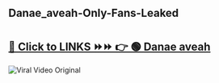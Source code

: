 
 ## Danae_aveah-Only-Fans-Leaked

# <h2><a href="https://clipsfans.com/Danae_aveah&ref=git">🔗 Click to LINKS ⏩⏩ 👉 🟢 Danae aveah </a></h2>

<a href="https://clipsfans.com/Danae_aveah&ref=git" rel="nofollow" data-target="animated-image.originalLink"><img src="https://i.ibb.co.com/xMMVF88/686577567.gif" alt="Viral Video Original" style="max-width: 100%; display: inline-block;" data-target="animated-image.originalImage"></a>
